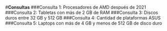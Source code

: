 #**Consultas**
###Consulta 1: Procesadores de AMD después de 2021
###Consulta 2: Tabletas con más de 2 GB de RAM
###Consulta 3: Discos duros entre 32 GB y 512 GB
###Consulta 4: Cantidad de plataformas ASUS
###Consulta 5: Laptops con más de 4 GB y menos de 512 GB de disco duro
